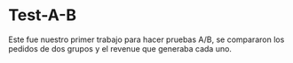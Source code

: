 # Test-A-B

Este fue nuestro primer trabajo para hacer pruebas A/B, se compararon los pedidos de dos grupos y el revenue que generaba cada uno.

